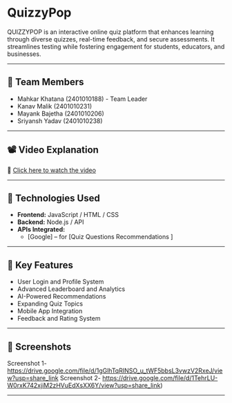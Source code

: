 # QuizzyPop

QUIZZYPOP is an interactive online quiz platform that enhances learning through diverse quizzes, real-time feedback, and secure assessments. It streamlines testing while fostering engagement for students, educators, and businesses.

---
## 👥 Team Members

- Mahkar Khatana (2401010188) - Team Leader
- Kanav Malik (2401010231)
- Mayank Bajetha (2401010206)
- Sriyansh Yadav (2401010238)

---


## 📽️ Video Explanation

🎥 [Click here to watch the video](https://drive.google.com/file/d/16KY1xLUHYYYWlyE3pkcVKAKkbyYO1POZ/view?usp=share_link)

---

## 🔧 Technologies Used

- **Frontend:** JavaScript / HTML / CSS  
- **Backend:** Node.js / API
- **APIs Integrated:**
  - [Google] – for [Quiz Questions Recommendations ]

---

## 🌟 Key Features

- User Login and Profile System
- Advanced Leaderboard and Analytics
- AI-Powered Recommendations
- Expanding Quiz Topics
-	Mobile App Integration
- Feedback and Rating System

---

## 📸 Screenshots

Screenshot 1-https://drive.google.com/file/d/1gGlhTqRINSO_u_tWF5bbsL3vwzV2RxeJ/view?usp=share_link
Screenshot 2- 
https://drive.google.com/file/d/1TehrLU-W0rxK742xjiM2zHVuEdXsXX6Y/view?usp=share_link)

---

